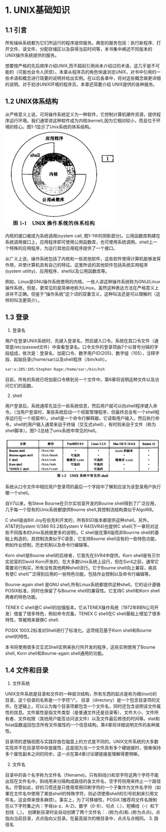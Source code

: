 # 1. UNIX基础知识
## 1.1 引言
所有操纵系统都为它们所运行的程序提供服务。典型的服务包括：执行新程序、打开文件、读文件、分配存储区以及获得当前时间等，本书集中阐述不同版本的UNIX操作系统提供的服务。

想要按严格的先后顺序介绍UNIX,而不超前引用尚未介绍过的术语，这几乎是不可能的（可能也会令人厌烦）。本章从程序员的角色快速浏览UNIX，对书中引用的一些术语和概念进行简要的说明并给出实例。在以后各章中，将对这些概念做更详细的说明。对于初涉UNIX环境的程序员，本章还简要介绍 UNIX提供的各种服务。

## 1.2 UNIX体系结构
从严格意义上说，可将操作系统定义为一种软件，它控制计算机硬件资源，提供程序运行环境。我们通常讲这种软件成为内核(kernel),因为它相对较小，而且位于环境的核心。图1-1显示了Unix系统的体系结构。
![Unix操作系统的体系结构](./images/1-1unix-archtecture.png)

内核的接口被成为系统调用(system call, 图1-1中的阴影部分)。公用函数库构建在系统调用接口上，应用程序即可使用公用函数库，也可使用系统调用。shell上一个特殊的应用程序，为运行其他应用程序提供了一个接口。

从广义上说，操作系统包括了内核和一些其他软件，这些软件使得计算机能够发挥作用，并使计算机具有自己的特征。这里所说的其他软件包括系统实用程序(system utility)、应用程序、shell以及公用函数库等。

例如，Linux是GNU操作系统使用的内核。一些人讲这种操作系统称为GNU/Linux操作系统，但是，更常见的是简单地称为Linux。虽然这种表达方法在严格意义上讲并不正确。但鉴于“操作系统”这个词的双重含义，这种叫法还是可以理解的（这样的叫法更简介）。

## 1.3 登录
1. 登录名

用户在登录UNIX系统时，先键入登录名，然后键入口令。系统在其口令文件（通常是/etc/passwd文件）中查看登录名。口令文件的登录项由7个以冒号分隔的字段组成，依次是：登录名、加密口令、数字用户ID(205)、数字组（105），注释字段、起始目录(/home/sar)以及shell程序（/bin/ksh）。

```bash
sar:x:205:105:Stephen Rage:/home/sar:/bin/ksh
```
目前，所有的系统已将加密口令移到另一个文件中。第6章将说明这种文件以及访问它们的函数。

2. shell

用户登录后，系统通常先显示一些系统信息，然后用户就可以向shell程序键入命令。（当用户登录时，某些系统启动一个视窗管理程序，但最终总会有一个shell程序运行在一个视窗中）。shell是一个命令行解释器，它读取用户输入，然后执行命令。shell的用户输入通常来自于终端（交互式shell），有时则来自于文件（称为shell脚本）。图1-2总结了unix系统中常见的hell。

![shell type](./images/1-2shelltype.png)

系统从口令文件中相应用户登录项的最后一个字段中了解到应该为该登录用户执行哪一个shell。

自V7以来，有Steve Bourne在贝尔实验室开发的Bourne shell得到了广泛应用，几乎每一个现有的Unix系统都提供Bourne shell,其控制流结构类似于Algol68。

C shell是由Bill Joy在伯克利开发的，所有BSD版本都提供这种shell。另外，AT&T的System V/386 R3.2和System V R4(SVR4)也提供C shell(下一章将对这些不同版本的Unix系统做更多的说明)。C shell是在第6版而非Bourrne shell的基础上构造的，其控制流类似于C语音，它支持Bourne shell没有的一些特色功能，例如作业控制，历史机制以及命令行编辑等。

Korn shell是Bourne shell的后继者，它首先在SVR4中提供。Korn shell是有贝尔实验室的David Korn开发的，在大多数Unix系统上运行，但在Svr4之前，通常它需要另行购买，所有没有其他两种shell流行。它于Bourne shell向上兼容，病具有使C shell广泛得到应用的一些特色功能，包括作业控制以及命令行编辑等。

Bourne-again shell 是GNU shell,所有Linux系统都提供这种shell。它的设计遵循POSIX标准，同时也保留了与Bourne shell的兼容性。它支持C shell和Korn shell两者的特色功能。

TENEX C shell是C shell的加强版本。它从TENEX操作系统（1972年BBN公司开发）借鉴了很多特色，例如命令完备。TENEX C shell在C shell基础上增加了很多特性，常被用来替换C shell.

POSIX 1003.2标准对Shell进行了标准化。这项规范基于Korn shell和Bourne shell的特性。

本书将使用很多交互式Shell实例来执行所开发的程序，这些实例使用了Bourne shell, Korn shell和Bourne-again shell通用的功能。

## 1.4 文件和目录

1. 文件系统

UNIX文件系统是目录和文件的一种层次结构，所有东西的起点是称为根(root)的目录，这个目录的名称是一个字符"/"。
目录（directory）是一个包含目录项的文件。在逻辑上，可以认为每个目录项都包含一个文件名，同时还包含说明该文件属性的信息。文件属性是指文件类型（是普通文件还是目录等）、文件大小、文件所有者、文件权限（其他用户能否访问该文件）以及文件最后修改的时间等。stat和fstat函数返回包含所有文件属性的一个信息结构。第4章将详细说明文件的各种属性。

目录项的逻辑视图与实践存放在磁盘上的方式是不同的。UNIX文件系统的大多数实现并不在目录项中存放属性，这是因为当一个文件具有多个硬链接时，很难保持多个属性副本之间的同步。这一点在第4章讨论硬链接是理解得更明晰。

2. 文件名

目录中的各个名字称为文件名（filename)。只有斜线(/)和空字符这两个字符不能出现在文件名中。斜线用来分隔构成路径的各文件名，空字符则用来终止一个路径名。尽管如此，好的习惯还是只使用常用印刷字符的一个子集作为文件名字符（如果在文件名中使用了某些shell的特殊字符，则必须使用shell的引号机制来引用文件名，这会带来很多麻烦）。事实上，为了可移植性，POSIX.1推荐将文件名限制在以下字符集之内：字母(a-z、A-Z)、数字（0-9）、句点（.）、短横线（-）和下划线（_）。
创建新目录时会自动创建了两个文件名：. (称为点)和..(称为点点)。点指向当前目录，点点指向父目录。在最高层次的根目录中，点点与点相同。
3. 路径名
